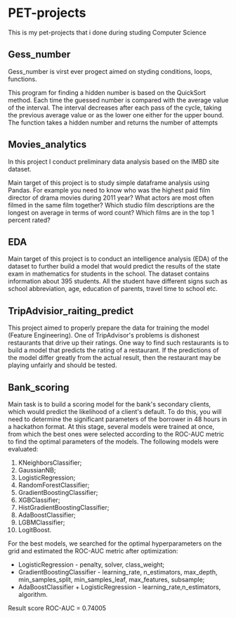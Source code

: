 # PET-projects
This is my pet-projects that i done during studing Computer Science

## Gess_number 
Gess_number is virst ever progect aimed on styding conditions, loops, functions. 

  This program for finding a hidden number is based on the QuickSort method.
Each time the guessed number is compared with the average value of the interval.
The interval decreases after each pass of the cycle, taking the previous average value or as the lower one
either for the upper bound. The function takes a hidden number and returns the number of attempts

## Movies_analytics

In this project I conduct preliminary data analysis based on the IMBD site dataset. 

  Main target of this project is to study simple dataframe analysis using Pandas. For example you need to know who was the highest paid film director of drama movies during 2011 year? What actors are most often filmed in the same film together? Which studio film descriptions are the longest on average in terms of word count? Which films are in the top 1 percent rated? 
  

## EDA

  Main target of this project is to conduct an intelligence analysis (EDA) of the dataset to further build a model that would predict the results of the state exam in mathematics for students in the school. The dataset contains information about 395 students. All the student have different signs such as school abbreviation, age, education of parents, travel time to school etc.


## TripAdvisior_raiting_predict

  This project aimed to properly prepare the data for training the model (Feature Engineering). One of TripAdvisor's problems is dishonest restaurants that drive up their ratings. One way to find such restaurants is to build a model that predicts the rating of a restaurant. If the predictions of the model differ greatly from the actual result, then the restaurant may be playing unfairly and should be tested.
  
  ## Bank_scoring
  
  Main task is to build a scoring model for the bank's secondary clients, which would predict the likelihood of a client's default. To do this, you will need to determine the significant parameters of the borrower in 48 hours in a hackathon format. 
  At this stage, several models were trained at once, from which the best ones were selected according to the ROC-AUC metric to find the optimal parameters of the models. The following models were evaluated:
  1. KNeighborsClassifier;
  2. GaussianNB;
  3. LogisticRegression;
  4. RandomForestClassifier;
  5. GradientBoostingClassifier;
  6. XGBClassifier;
  7. HistGradientBoostingClassifier;
  8. AdaBoostClassifier;
  10. LGBMClassifier;
  11. LogitBoost.
  
  For the best models, we searched for the optimal hyperparameters on the grid and estimated the ROC-AUC metric after optimization:
  - LogisticRegression - penalty, solver, class_weight;
  - GradientBoostingClassifier - learning_rate, n_estimators, max_depth, min_samples_split, min_samples_leaf, max_features, subsample;
  - AdaBoostClassifier + LogisticRegression - learning_rate,n_estimators, algorithm.
 
 Result
  score ROC-AUC = 0.74005
